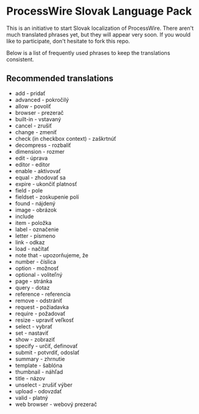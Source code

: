 ProcessWire Slovak Language Pack
================================

This is an initiative to start Slovak localization of ProcessWire.
There aren't much translated phrases yet, but they will appear very soon.
If you would like to participate, don't hesitate to fork this repo.

Below is a list of frequently used phrases to keep the translations consistent.

Recommended translations
------------------------

* add - pridať
* advanced - pokročilý
* allow - povoliť
* browser - prezerač
* built-in - vstavaný
* cancel - zrušiť
* change - zmeniť
* check (in checkbox context) - zaškrtnúť
* decompress - rozbaliť
* dimension - rozmer
* edit - úprava
* editor - editor
* enable - aktivovať
* equal - zhodovať sa
* expire - ukončiť platnosť
* field - pole
* fieldset - zoskupenie polí
* found - nájdený
* image - obrázok
* include
* item - položka
* label - označenie
* letter - písmeno
* link - odkaz
* load - načítať
* note that - upozorňujeme, že
* number - číslica
* option - možnosť
* optional - voliteľný
* page - stránka
* query - dotaz
* reference - referencia
* remove - odstrániť
* request - požiadavka
* require - požadovať
* resize - upraviť veľkosť
* select - vybrať
* set - nastaviť
* show - zobraziť
* specify - určiť, definovať
* submit - potvrdiť, odoslať
* summary - zhrnutie
* template - šablóna
* thumbnail - náhľad
* title - názov
* unselect - zrušiť výber
* upload - odovzdať
* valid - platný
* web browser - webový prezerač
